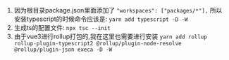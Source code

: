 1. 因为根目录package.json里面添加了
`"workspaces": ["packages/*"],`
所以安装typescript的时候命令应该是: `yarn add typescript -D -W`
2. 生成ts的配置文件: `npx tsc --init`
3. 由于vue3进行rollup打包的,我在这里也需要进行安装
`yarn add rollup rollup-plugin-typescript2 @rollup/plugin-node-resolve @rollup/plugin-json execa -D -W`